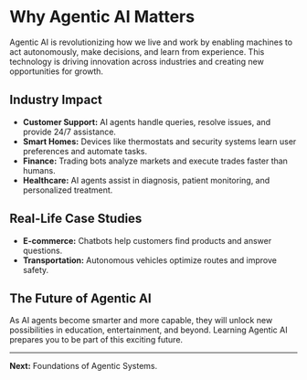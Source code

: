
# Why Agentic AI Matters

Agentic AI is revolutionizing how we live and work by enabling machines to act autonomously, make decisions, and learn from experience. This technology is driving innovation across industries and creating new opportunities for growth.

## Industry Impact
- **Customer Support:** AI agents handle queries, resolve issues, and provide 24/7 assistance.
- **Smart Homes:** Devices like thermostats and security systems learn user preferences and automate tasks.
- **Finance:** Trading bots analyze markets and execute trades faster than humans.
- **Healthcare:** AI agents assist in diagnosis, patient monitoring, and personalized treatment.

## Real-Life Case Studies
- **E-commerce:** Chatbots help customers find products and answer questions.
- **Transportation:** Autonomous vehicles optimize routes and improve safety.

## The Future of Agentic AI
As AI agents become smarter and more capable, they will unlock new possibilities in education, entertainment, and beyond. Learning Agentic AI prepares you to be part of this exciting future.

---
**Next:** Foundations of Agentic Systems.